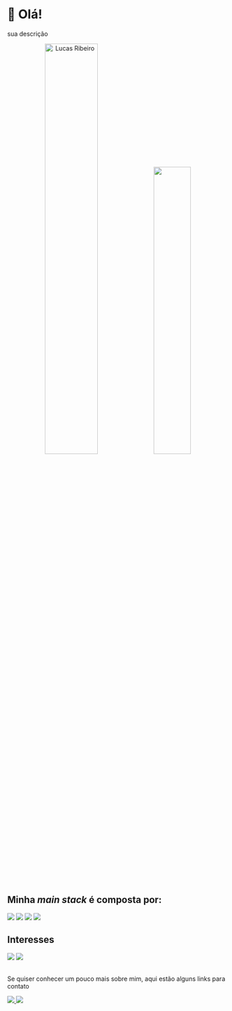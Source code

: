 # 👋 Olá!

sua descrição


<div align="center">
  <img width="49%" height="auto" src="https://github-readme-streak-stats.herokuapp.com/?user=anubyzDev&theme=gotham&hide_border=true&stroke=0000&background=0D1117&ring=00bfbf&fire=00bfbf&currStreakLabel=00bfbf" alt="Lucas Ribeiro" />
  <img width="41%" height="auto" src="https://github-readme-stats.vercel.app/api/top-langs/?username=anubyzDev&layout=compact&hide_border=true&theme=vision-friendly-dark" />
</div>

## Minha *main stack* é composta por:

<div>
  <!-- <img src=https://img.shields.io/badge/HTML5-E34F26?style=for-the-badge&logo=html5&logoColor=white /> -->
  <!-- <img src=https://img.shields.io/badge/CSS3-1572B6?style=for-the-badge&logo=css3&logoColor=white /> -->
  <img src=https://img.shields.io/badge/JavaScript-F7DF1E?style=for-the-badge&logo=javascript&logoColor=black /> 
  <img src=https://img.shields.io/badge/python-F7DF1E?style=for-the-badge&logo=python&logoColor=black />
    <img src=https://img.shields.io/badge/MySQL-00000F?style=for-the-badge&logo=mysql&logoColor=white />
  <img src=https://img.shields.io/badge/java-F7DF1E?style=for-the-badge&logo=java&logoColor=black=white />
  <!-- <img src=https://img.shields.io/badge/Tailwind_CSS-38B2AC?style=for-the-badge&logo=tailwind-css&logoColor=white /> -->
  <!-- <img src=https://img.shields.io/badge/Vue.js-35495E?style=for-the-badge&logo=vue.js&logoColor=4FC08D /> -->
</div>

## Interesses 

<div>
  <img src=https://img.shields.io/badge/TypeScript-007ACC?style=for-the-badge&logo=typescript&logoColor=white />
  <!-- <img src=https://img.shields.io/badge/React-61dafb?style=for-the-badge&logo=react&logoColor=333333 /> -->
  <img src=https://img.shields.io/badge/Node.js-43853D?style=for-the-badge&logo=node.js&logoColor=white /> 
  <!-- <img src=https://img.shields.io/badge/MongoDB-4EA94B?style=for-the-badge&logo=mongodb&logoColor=white /> -->
</div>
<br/>

Se quiser conhecer um pouco mais sobre mim, aqui estão alguns links para contato

<div>
  <a href="mailto:gabrielzonattobm@gmail.com" target="_blank">
    <img src="https://img.shields.io/badge/Gmail-D14836?style=for-the-badge&logo=gmail&logoColor=white">
  </a>
  <a href="https://www.linkedin.com/in/gabriel-zonatto-170432233/" target="_blank">
    <img src="https://img.shields.io/badge/LinkedIn-0077B5?style=for-the-badge&logo=linkedin&logoColor=white">
  </a>                                                                                                         
</div>
